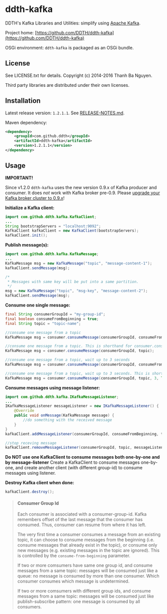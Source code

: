 ddth-kafka 
==========

DDTH's Kafka Libraries and Utilities: simplify using [Apache Kafka](http://kafka.apache.org/).

Project home:
[https://github.com/DDTH/ddth-kafka](https://github.com/DDTH/ddth-kafka)

OSGi environment: `ddth-kafka` is packaged as an OSGi bundle.


## License ##

See LICENSE.txt for details. Copyright (c) 2014-2016 Thanh Ba Nguyen.

Third party libraries are distributed under their own licenses.


## Installation #

Latest release version: `1.2.1.1`. See [RELEASE-NOTES.md](RELEASE-NOTES.md).

Maven dependency:

```xml
<dependency>
	<groupId>com.github.ddth</groupId>
	<artifactId>ddth-kafka</artifactId>
	<version>1.2.1.1</version>
</dependency>
```


## Usage ##

**IMPORTANT!**

Since v1.2.0 `ddth-kafka` uses the new version 0.9.x of Kafka producer and consumer.
It does _not_ work with Kafka broker pre-0.9. Please [upgrade your Kafka broker cluster to 0.9.x](http://kafka.apache.org/documentation.html#upgrade)!


**Initialize a Kafka client:**

```java
import com.github.ddth.kafka.KafkaClient;
...
String bootstrapServers = "localhost:9092";
KafkaClient kafkaClient = new KafkaClient(bootstrapServers);
kafkaClient.init();
```

**Publish message(s):**

```java
import com.github.ddth.kafka.KafkaMessage;
...
KafkaMessage msg = new KafkaMessage("topic", "message-content-1");
kafkaClient.sendMessage(msg);

/*
 * Messages with same key will be put into a same partition.
 */ 
msg = new KafkaMessage("topic", "msg-key", "message-content-2");
kafkaClient.sendMessage(msg);
```

**Consume one single message:**

```java
final String consumerGroupId = "my-group-id";
final boolean consumeFromBeginning = true;
final String topic = "topic-name";

//consume one message from a topic
KafkaMessage msg = consumer.consumeMessage(consumerGroupId, consumeFromBeginning, topic);

//consume one message from a topic. This is shorthand for consumer.consumeMessage(consumerGroupId, true, topic);
KafkaMessage msg = consumer.consumeMessage(consumerGroupId, topic);

//consume one message from a topic, wait up to 3 seconds
KafkaMessage msg = consumer.consumeMessage(consumerGroupId, consumeFromBeginning, topic, 3, TimeUnit.SECONDS);

//consume one message from a topic, wait up to 3 seconds. This is shorthand for consumer.consumeMessage(consumerGroupId, true, topic, 3, TimeUnit.SECONDS);
KafkaMessage msg = consumer.consumeMessage(consumerGroupId, topic, 3, TimeUnit.SECONDS);
```

**Consume messages using message listener:**

```java
import com.github.ddth.kafka.IKafkaMessageListener;
...
IKafkaMessageListener messageListener = new IKafkaMessageListener() {
    @Override
    public void onMessage(KafkaMessage message) {
        //do something with the received message
    }
}
kafkaClient.addMessageListener(consumerGroupId, consumeFromBeginning, topic, msgListener);

//stop receving message
kafkaClient.removeMessageListener(consumerGroupId, topic, messageListener);
```

**Do NOT use one KafkaClient to consume messages both one-by-one and by message-listener**
Create a KafkaClient to consume messages one-by-one, and create another client (with different group-id) to consume messages using listener.


**Destroy Kafka client when done:**

```java
kafkaClient.destroy();
```

> #### Consumer Group Id ####
> Each consumer is associated with a consumer-group-id. Kafka remembers offset of the last message that the consumer has consumed. Thus, consumer can resume from where it has left.
>
> The very first time a consumer consumes a message from an existing topic, it can choose to consume messages from the beginning (i.e. consume messages that already exist in the topic), or consume only new messages (e.g. existing messages in the topic are ignored). This is controlled by the `consume-from-beginning` parameter.
> 
> If two or more comsumers have same one group id, and consume messages from a same topic: messages will be consumed just like a queue: no message is consumed by more than one consumer. Which consumer consumes which message is undetermined.
>
> If two or more comsumers with different group ids, and consume messages from a same topic: messages will be consumed just like publish-subscribe pattern: one message is consumed by all consumers.
